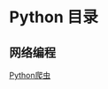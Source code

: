 # Python 目录

## 网络编程
[Python爬虫](https://github.com/maybehyc/huyc.github.io/tree/master/mybk/JAVAEE/网络编程/BIO编程.md) <br>
